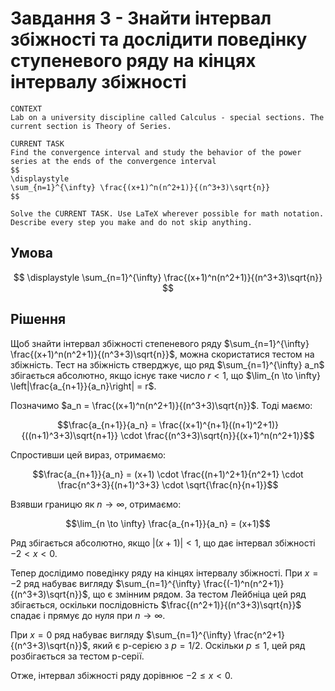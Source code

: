 # Завдання 3 - Знайти інтервал збіжності та дослідити поведінку ступеневого ряду на кінцях інтервалу збіжності

```
CONTEXT
Lab on a university discipline called Calculus - special sections. The current section is Theory of Series.

CURRENT TASK
Find the convergence interval and study the behavior of the power series at the ends of the convergence interval
$$
\displaystyle
\sum_{n=1}^{\infty} \frac{(x+1)^n(n^2+1)}{(n^3+3)\sqrt{n}}
$$

Solve the CURRENT TASK. Use LaTeX wherever possible for math notation. Describe every step you make and do not skip anything.
```

## Умова

$$
\displaystyle
\sum_{n=1}^{\infty} \frac{(x+1)^n(n^2+1)}{(n^3+3)\sqrt{n}}
$$

## Рішення

Щоб знайти інтервал збіжності степеневого ряду $\sum_{n=1}^{\infty} \frac{(x+1)^n(n^2+1)}{(n^3+3)\sqrt{n}}$, можна скористатися тестом на збіжність. Тест на збіжність стверджує, що ряд $\sum_{n=1}^{\infty} a_n$ збігається абсолютно, якщо існує таке число $r < 1$, що $\lim_{n \to \infty} \left|\frac{a_{n+1}}{a_n}\right| = r$.

Позначимо $a_n = \frac{(x+1)^n(n^2+1)}{(n^3+3)\sqrt{n}}$. Тоді маємо:

$$\frac{a_{n+1}}{a_n} = \frac{(x+1)^{n+1}((n+1)^2+1)}{((n+1)^3+3)\sqrt{n+1}} \cdot \frac{(n^3+3)\sqrt{n}}{(x+1)^n(n^2+1)}$$

Спростивши цей вираз, отримаємо:

$$\frac{a_{n+1}}{a_n} = (x+1) \cdot \frac{(n+1)^2+1}{n^2+1} \cdot \frac{n^3+3}{(n+1)^3+3} \cdot \sqrt{\frac{n}{n+1}}$$

Взявши границю як $n \to \infty$, отримаємо:

$$\lim_{n \to \infty} \frac{a_{n+1}}{a_n} = (x+1)$$

Ряд збігається абсолютно, якщо $|(x+1)| < 1$, що дає інтервал збіжності $-2 < x < 0$.

Тепер дослідимо поведінку ряду на кінцях інтервалу збіжності. При $x = -2$ ряд набуває вигляду $\sum_{n=1}^{\infty} \frac{(-1)^n(n^2+1)}{(n^3+3)\sqrt{n}}$, що є змінним рядом. За тестом Лейбніца цей ряд збігається, оскільки послідовність $\frac{(n^2+1)}{(n^3+3)\sqrt{n}}$ спадає і прямує до нуля при $n \to \infty$.

При $x = 0$ ряд набуває вигляду $\sum_{n=1}^{\infty} \frac{n^2+1}{(n^3+3)\sqrt{n}}$, який є p-серією з $p = 1/2$. Оскільки $p \leq 1$, цей ряд розбігається за тестом p-серії.

Отже, інтервал збіжності ряду дорівнює $-2 \leq x < 0$.
